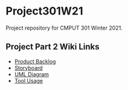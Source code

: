 # Project301W21
Project repository for CMPUT 301 Winter 2021.

## Project Part 2 Wiki Links
- [Product Backlog](https://github.com/CMPUT301W21T30/RocketApp/projects/1)
- [Storyboard](https://github.com/CMPUT301W21T30/RocketApp/wiki/Part-1-Storyboard)
- [UML Diagram](https://github.com/CMPUT301W21T30/RocketApp/wiki/Part-1----UML-Diagram)
- [Tool Usage](https://github.com/CMPUT301W21T30/RocketApp/wiki/Part-1-Tools-Usage)
